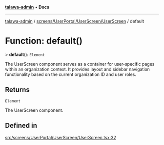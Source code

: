 [**talawa-admin**](../../../../../README.md) • **Docs**

***

[talawa-admin](../../../../../modules.md) / [screens/UserPortal/UserScreen/UserScreen](../README.md) / default

# Function: default()

\> **default**(): `Element`

The UserScreen component serves as a container for user-specific pages
within an organization context. It provides layout and sidebar navigation
functionality based on the current organization ID and user roles.

## Returns

`Element`

The UserScreen component.

## Defined in

[src/screens/UserPortal/UserScreen/UserScreen.tsx:32](https://github.com/PalisadoesFoundation/talawa-admin/blob/7a991b3aa824070bd53d6367f1ce7f072321af88/src/screens/UserPortal/UserScreen/UserScreen.tsx#L32)
